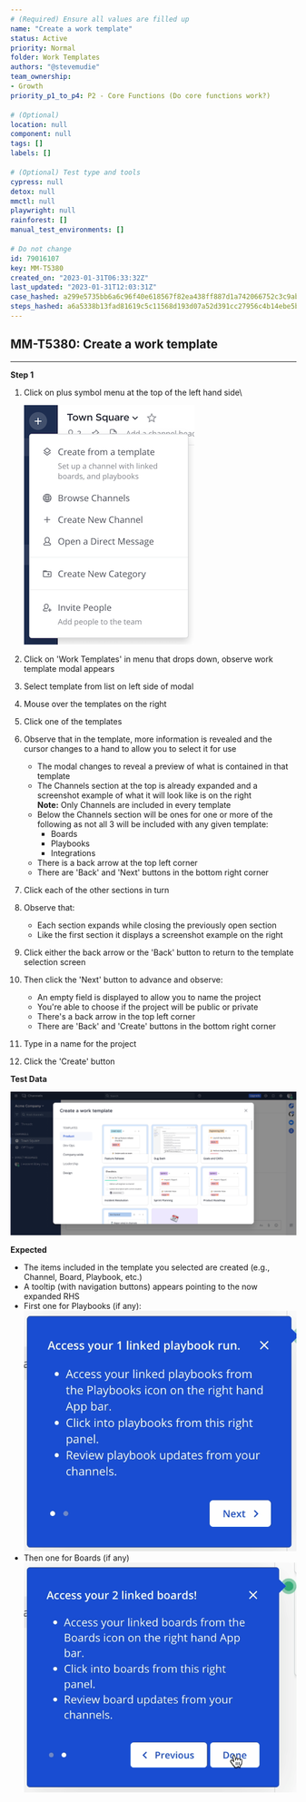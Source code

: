 ```yaml
---
# (Required) Ensure all values are filled up
name: "Create a work template"
status: Active
priority: Normal
folder: Work Templates
authors: "@stevemudie"
team_ownership: 
- Growth
priority_p1_to_p4: P2 - Core Functions (Do core functions work?)

# (Optional)
location: null
component: null
tags: []
labels: []

# (Optional) Test type and tools
cypress: null
detox: null
mmctl: null
playwright: null
rainforest: []
manual_test_environments: []

# Do not change
id: 79016107
key: MM-T5380
created_on: "2023-01-31T06:33:32Z"
last_updated: "2023-01-31T12:03:31Z"
case_hashed: a299e5735bb6a6c96f40e618567f82ea438ff887d1a742066752c3c9ab001c899bfbc48fbb06fbbd9219233ed7291dc7
steps_hashed: a6a5338b13fad81619c5c11568d193d07a52d391cc27956c4b14ebe5b25bc075daa21f4b986185b48419667dc5be97ec
---
```


<!-- (Auto-generated) Based on frontmatter's "key" and "name" -->

## MM-T5380: Create a work template

---

**Step 1**

1. Click on plus symbol menu at the top of the left hand side\
   
   ![](https://raw.githubusercontent.com/mattermost/mattermost-test-management/main/data/asset/Plus_symbol_menu.png)

2. Click on 'Work Templates' in menu that drops down, observe work template modal appears

3. Select template from list on left side of modal

4. Mouse over the templates on the right

5. Click one of the templates

6. Observe that in the template, more information is revealed and the cursor changes to a hand to allow you to select it for use

   - The modal changes to reveal a preview of what is contained in that template
   - The Channels section at the top is already expanded and a screenshot example of what it will look like is on the right\
   **Note:** Only Channels are included in every template
   - Below the Channels section will be ones for one or more of the following as not all 3 will be included with any given template:
      - Boards
      - Playbooks
      - Integrations
   - There is a back arrow at the top left corner
   - There are 'Back' and 'Next' buttons in the bottom right corner

7. Click each of the other sections in turn

8. Observe that:

   - Each section expands while closing the previously open section
   - Like the first section it displays a screenshot example on the right

9. Click either the back arrow or the 'Back' button to return to the template selection screen

10. Then click the 'Next' button to advance and observe:

    - An empty field is displayed to allow you to name the project
    - You're able to choose if the project will be public or private
    - There's a back arrow in the top left corner
    - There are 'Back' and 'Create' buttons in the bottom right corner

11. Type in a name for the project

12. Click the 'Create' button

**Test Data**

![](https://raw.githubusercontent.com/mattermost/mattermost-test-management/main/data/asset/work_template_modal.png)

**Expected**

- The items included in the template you selected are created (e.g., Channel, Board, Playbook, etc.)
- A tooltip (with navigation buttons) appears pointing to the now expanded RHS
- First one for Playbooks (if any):  
![](https://raw.githubusercontent.com/mattermost/mattermost-test-management/main/data/asset/tooltip_playbook.png)  
- Then one for Boards (if any)  
![](https://raw.githubusercontent.com/mattermost/mattermost-test-management/main/data/asset/tooltip_boards.png)
